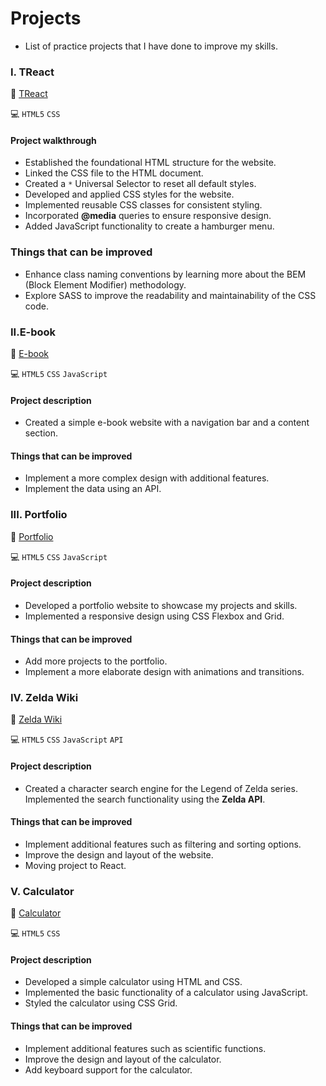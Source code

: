 # Projects
- List of practice projects that I have done to improve my skills.


### I. TReact
🔗 <a href="https://nguyencatnguyen.github.io/Projects/01-TReact/index.html" target="_blank">TReact</a>

💻 `HTML5` `CSS`

#### Project walkthrough
- Established the foundational HTML structure for the website.
- Linked the CSS file to the HTML document.
- Created a `*` Universal Selector to reset all default styles.
- Developed and applied CSS styles for the website.
- Implemented reusable CSS classes for consistent styling.
- Incorporated **@media** queries to ensure responsive design.
- Added JavaScript functionality to create a hamburger menu.

### Things that can be improved
- Enhance class naming conventions by learning more about the BEM (Block Element Modifier) methodology.
- Explore SASS to improve the readability and maintainability of the CSS code.


### II.E-book
🔗 <a href="https://nguyencatnguyen.github.io/Projects/02-Ebook/index.html" target="_blank">E-book</a>

💻 `HTML5` `CSS` `JavaScript`

#### Project description
- Created a simple e-book website with a navigation bar and a content section.

#### Things that can be improved
- Implement a more complex design with additional features.
- Implement the data using an API.

### III. Portfolio
🔗 <a href="https://nguyencatnguyen.github.io/Projects/03-Portfolio/index.html" target="_blank">Portfolio</a>

💻 `HTML5` `CSS` `JavaScript`

#### Project description
- Developed a portfolio website to showcase my projects and skills.
- Implemented a responsive design using CSS Flexbox and Grid.

#### Things that can be improved
- Add more projects to the portfolio.
- Implement a more elaborate design with animations and transitions.

### IV. Zelda Wiki
🔗 <a href="https://nguyencatnguyen.github.io/Projects/04-ZeldaWiki/index.html" target="_blank">Zelda Wiki</a>

💻 `HTML5` `CSS` `JavaScript` `API`

#### Project description
- Created a character search engine for the Legend of Zelda series. Implemented the search functionality using the **Zelda API**.

#### Things that can be improved
- Implement additional features such as filtering and sorting options.
- Improve the design and layout of the website.
- Moving project to React.

### V. Calculator
🔗 <a href="https://nguyencatnguyen.github.io/Projects/05-Calculator/index.html" target="_blank">Calculator</a>

💻 `HTML5` `CSS` 

#### Project description
- Developed a simple calculator using HTML and CSS.
- Implemented the basic functionality of a calculator using JavaScript.
- Styled the calculator using CSS Grid.

#### Things that can be improved
- Implement additional features such as scientific functions.
- Improve the design and layout of the calculator.
- Add keyboard support for the calculator.
 
